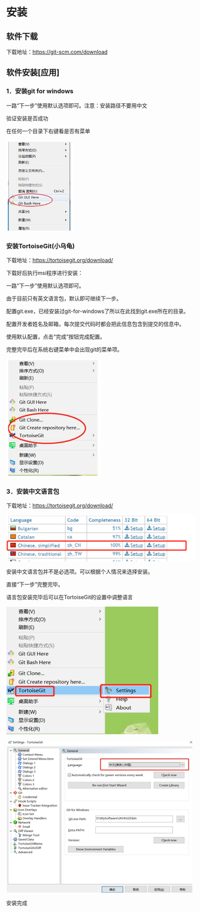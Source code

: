 # 安装

## **软件下载**

下载地址：https://git-scm.com/download

## **软件安装[应用]**

### 1．**安装git for windows**

一路“下一步”使用默认选项即可。注意：安装路径不要用中文

验证安装是否成功

在任何一个目录下右键看是否有菜单

![image-20201204174259636](git%E5%9F%BA%E7%A1%80.assets/image-20201204174259636.png)

### **安装TortoiseGit**(小乌龟)

下载地址：https://tortoisegit.org/download/

下载好后执行msi程序进行安装：

一路“下一步”使用默认选项即可。

由于目前只有英文语言包，默认即可继续下一步。

配置git.exe，已经安装过git-for-windows了所以在此找到git.exe所在的目录。

配置开发者姓名及邮箱，每次提交代码时都会把此信息包含到提交的信息中。

使用默认配置，点击“完成”按钮完成配置。

完整完毕后在系统右键菜单中会出现git的菜单项。

![image-20201204174402784](git%E5%9F%BA%E7%A1%80.assets/image-20201204174402784.png)

###  3．**安装中文语言包**

下载地址：https://tortoisegit.org/download/

![image-20201204174424210](git%E5%9F%BA%E7%A1%80.assets/image-20201204174424210.png)

安装中文语言包并不是必选项。可以根据个人情况来选择安装。

直接“下一步”完整完毕。

语言包安装完毕后可以在TortoiseGit的设置中调整语言

![image-20201204174444612](git%E5%9F%BA%E7%A1%80.assets/image-20201204174444612.png)

![image-20201204174452192](git%E5%9F%BA%E7%A1%80.assets/image-20201204174452192.png)



安装完成




